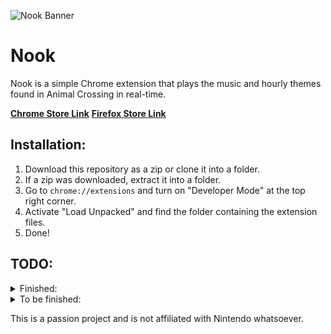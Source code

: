 ![Nook Banner](https://i.imgur.com/7FZCuXZ.jpg)
# Nook
Nook is a simple Chrome extension that plays the music and hourly themes found in Animal Crossing in real-time. 

**[Chrome Store Link](https://chrome.google.com/webstore/detail/nook/gndfjlldkaonpbpdagdnpgobcbgcpdah)**
**[Firefox Store Link](https://addons.mozilla.org/en-US/firefox/addon/nook/)**

## Installation:

1. Download this repository as a zip or clone it into a folder.
2. If a zip was downloaded, extract it into a folder.
3. Go to `chrome://extensions` and turn on "Developer Mode" at the top right corner.
4. Activate "Load Unpacked" and find the folder containing the extension files.
5. Done!

## TODO:
<details>
  <summary>Finished:</summary>
  <ul>
    <li>Add play/pause button to options popup.</li>
    <li>Add some styling and UI to options popup.</li>
    <li>Fix play being triggered when paused on hour change.</li>
    <li>Set volume if volume not set on start and set state if not set on start as well to fix first-time user issues.</li>
    <li>Make music file sizes smaller and rip from original source. (GameCube, Wild World, New Leaf)</li>
    <li>Add more games to the game select (New Leaf, GameCube).</li>
    <li>Add to Chrome store.</li>
    <li>Add to Firefox store.</li>
    <li>Fix Wild World being snowy.</li>
    <li>Add KK Slider playing options and prepare files.</li>
    <li>Add rain checkbox and volume slider.</li>
  </ul>
</details>
<details>
  <summary>To be finished:</summary>
  <ul>
    <li>Add town tune feature to be played inbetween song transitions.</li>
    <li>Add snowy/rainy versions.</li>
    <li>Add loop checkbox for hourly music.</li>
  </ul>
</details>

This is a passion project and is not affiliated with Nintendo whatsoever.
